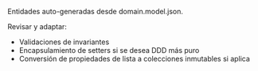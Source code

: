 Entidades auto-generadas desde domain.model.json.

Revisar y adaptar:
- Validaciones de invariantes
- Encapsulamiento de setters si se desea DDD más puro
- Conversión de propiedades de lista a colecciones inmutables si aplica
